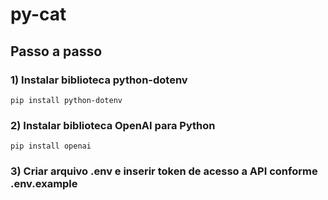 # py-cat


## Passo a passo

### 1) Instalar biblioteca python-dotenv

`
    pip install python-dotenv
`

### 2) Instalar biblioteca OpenAI para Python

`
    pip install openai
`

### 3) Criar arquivo .env e inserir token de acesso a API conforme .env.example